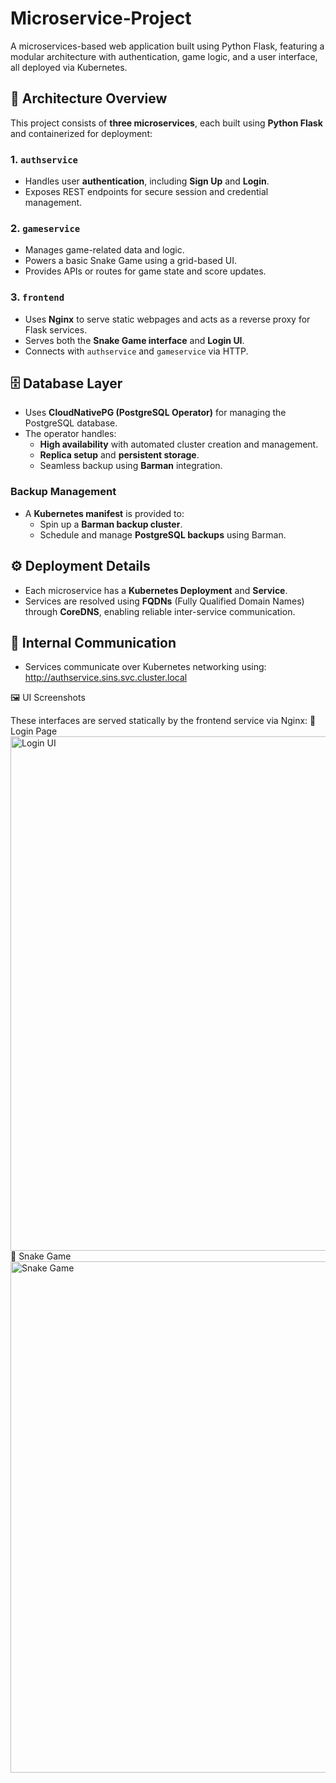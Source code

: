 # Microservice‑Project

A microservices-based web application built using Python Flask, featuring a modular architecture with authentication, game logic, and a user interface, all deployed via Kubernetes.

## 🧩 Architecture Overview

This project consists of **three microservices**, each built using **Python Flask** and containerized for deployment:

### 1. `authservice`
- Handles user **authentication**, including **Sign Up** and **Login**.
- Exposes REST endpoints for secure session and credential management.

### 2. `gameservice`
- Manages game-related data and logic.
- Powers a basic Snake Game using a grid-based UI.
- Provides APIs or routes for game state and score updates.

### 3. `frontend`
- Uses **Nginx** to serve static webpages and acts as a reverse proxy for Flask services.
- Serves both the **Snake Game interface** and **Login UI**.
- Connects with `authservice` and `gameservice` via HTTP.

## 🗄️ Database Layer

- Uses **CloudNativePG (PostgreSQL Operator)** for managing the PostgreSQL database.
- The operator handles:
  - **High availability** with automated cluster creation and management.
  - **Replica setup** and **persistent storage**.
  - Seamless backup using **Barman** integration.

### Backup Management

- A **Kubernetes manifest** is provided to:
  - Spin up a **Barman backup cluster**.
  - Schedule and manage **PostgreSQL backups** using Barman.

## ⚙️ Deployment Details

- Each microservice has a **Kubernetes Deployment** and **Service**.
- Services are resolved using **FQDNs** (Fully Qualified Domain Names) through **CoreDNS**, enabling reliable inter-service communication.

## 🔗 Internal Communication

- Services communicate over Kubernetes networking using: http://authservice.sins.svc.cluster.local

🖼️ UI Screenshots

These interfaces are served statically by the frontend service via Nginx:
🔐 Login Page
<img width="738" height="823" alt="Login UI" src="https://github.com/user-attachments/assets/af2bb125-a9f8-413c-86dc-d81cc1eabe31" />
🐍 Snake Game
<img width="953" height="818" alt="Snake Game" src="https://github.com/user-attachments/assets/d47dbbf3-e6fc-4789-8ca1-b2817b63bab0" />
